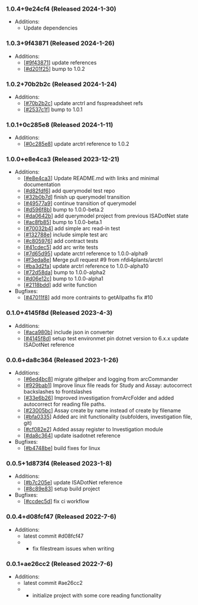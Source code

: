 ### 1.0.4+9e24cf4 (Released 2024-1-30)
* Additions:
    * Update dependencies

### 1.0.3+9f43871 (Released 2024-1-26)
* Additions:
    * [[#9f43871](https://github.com/nfdi4plants/ARCtrl.NET/commit/9f438717591ebf61bbbbc36052b4ffffc8a2b21b)] update references
    * [[#d201f25](https://github.com/nfdi4plants/ARCtrl.NET/commit/d201f2573a2b2ff8d05272dcf0dfca3b2815502e)] bump to 1.0.2

### 1.0.2+70b2b2c (Released 2024-1-24)
* Additions:
    * [[#70b2b2c](https://github.com/nfdi4plants/ARCtrl.NET/commit/70b2b2ceb3b09615ad74afbd9d3e8c9abfcf09e5)] update arctrl and fsspreadsheet refs
    * [[#2537c1f](https://github.com/nfdi4plants/ARCtrl.NET/commit/2537c1f431db261b6a327b0dc562a8e895951257)] bump to 1.0.1

### 1.0.1+0c285e8 (Released 2024-1-11)
* Additions:
    * [[#0c285e8](https://github.com/nfdi4plants/ARCtrl.NET/commit/0c285e8dd9825fc4f747ef031d210a5109cded1c)] update arctrl reference to 1.0.2

### 1.0.0+e8e4ca3 (Released 2023-12-21)
* Additions:
    * [[#e8e4ca3](https://github.com/nfdi4plants/ARCtrl.NET/commit/e8e4ca37ea5dc963d36c33d5f92286f139fdd04e)] Update README.md with links and minimal documentation
    * [[#d82fdf6](https://github.com/nfdi4plants/ARCtrl.NET/commit/d82fdf6f434902341e1da4dc26fc92da5c288fe6)] add querymodel test repo
    * [[#32b0b7d](https://github.com/nfdi4plants/ARCtrl.NET/commit/32b0b7d96b7d25882309efe266498be32523a710)] finish up querymodel transition
    * [[#49577a9](https://github.com/nfdi4plants/ARCtrl.NET/commit/49577a9cbba4bb171a092bdf731ad9477ffab47f)] continue transition of querymodel
    * [[#d596f8b](https://github.com/nfdi4plants/ARCtrl.NET/commit/d596f8b5256200d1663273509fb8fee4537c2c1c)] bump to 1.0.0-beta.2
    * [[#da0642b](https://github.com/nfdi4plants/ARCtrl.NET/commit/da0642b71f8ca4a9e4344fbee0879fb0a61f5831)] add querymodel project from previous ISADotNet state
    * [[#ac8fb85](https://github.com/nfdi4plants/ARCtrl.NET/commit/ac8fb8506310f8e2bf8d9b8a5d15b34251149b0e)] bump to 1.0.0-beta.1
    * [[#70032b4](https://github.com/nfdi4plants/ARCtrl.NET/commit/70032b47f82a1177895d89ec314e44c357f95d0a)] add simple arc read-in test
    * [[#132788e](https://github.com/nfdi4plants/ARCtrl.NET/commit/132788efe421ceb23526c40e7c2dceac5f1ded3f)] include simple test arc
    * [[#c805976](https://github.com/nfdi4plants/ARCtrl.NET/commit/c80597620132a916d2fe05c8214e3cd58ec8c9e0)] add contract tests
    * [[#41cdec5](https://github.com/nfdi4plants/ARCtrl.NET/commit/41cdec556c6f4d2d460bca25723a36fdd88706b9)] add arc write tests
    * [[#7d65d95](https://github.com/nfdi4plants/ARCtrl.NET/commit/7d65d9595eded9390e842ac52c7bd1e9aea27356)] update arctrl reference to 1.0.0-alpha9
    * [[#f3eda8e](https://github.com/nfdi4plants/ARCtrl.NET/commit/f3eda8e96a3a7791288c1b5975050742c1d803d9)] Merge pull request #9 from nfdi4plants/arctrl
    * [[#ba3d2fa](https://github.com/nfdi4plants/ARCtrl.NET/commit/ba3d2fabe007d9ca2c8e07b62d02ddc5264306d0)] update arctrl reference to 1.0.0-alpha10
    * [[#72d58da](https://github.com/nfdi4plants/ARCtrl.NET/commit/72d58daddfdbe03f707db03bfc4edc6801dbd51b)] bump to 1.0.0-alpha2
    * [[#d06e12c](https://github.com/nfdi4plants/ARCtrl.NET/commit/d06e12cb08726cdd349ab2d77db4fe1314271cca)] bump to 1.0.0-alpha1
    * [[#2118bdd](https://github.com/nfdi4plants/ARCtrl.NET/commit/2118bdd326281ba955c755d77d562fa070ba9f7b)] add write function
* Bugfixes:
    * [[#47011f8](https://github.com/nfdi4plants/ARCtrl.NET/commit/47011f8d30f3d72d927f4540a9515e55c0028f22)] add more contraints to getAllpaths fix #10

### 0.1.0+4145f8d (Released 2023-4-3)
* Additions:
    * [[#aca980b](https://github.com/nfdi4plants/arcIO.NET/commit/aca980bef59e7b6b17b8376e83b5177cf3f442d1)] include json in converter
    * [[#4145f8d](https://github.com/nfdi4plants/arcIO.NET/commit/4145f8dee6642bfef7384370750503a9d8a433a0)] setup test environmet pin dotnet version to 6.x.x update ISADotNet reference

### 0.0.6+da8c364 (Released 2023-1-26)
* Additions:
    * [[#6ed4bc8](https://github.com/nfdi4plants/arcIO.NET/commit/6ed4bc840dc09e2f8dd348a79241eb64c7de8d5c)] migrate githelper and logging from arcCommander
    * [[#929bab1](https://github.com/nfdi4plants/arcIO.NET/commit/929bab19595e511d96367a09945fab943638c13e)] Improve linux file reads for Study and Assay: autocorrect backslashes to frontslashes
    * [[#33e6b26](https://github.com/nfdi4plants/arcIO.NET/commit/33e6b267d3ec7d18274a47e2e8420b1a258af67a)] Improved investigation fromArcFolder and added autocorrect for reading file paths.
    * [[#23005bc](https://github.com/nfdi4plants/arcIO.NET/commit/23005bce740a7f0a4cd1f2d36c372d556282069f)] Assay create by name instead of create by filename
    * [[#bfa0335](https://github.com/nfdi4plants/arcIO.NET/commit/bfa0335cd7607d8fd471080f37e4eaffde7eb2bc)] Added arc init functionality (subfolders, investigation file, git)
    * [[#cf082e2](https://github.com/nfdi4plants/arcIO.NET/commit/cf082e2842f21b01503b453e3d17dde308bb8b16)] Added assay register to Investigation module
    * [[#da8c364](https://github.com/nfdi4plants/arcIO.NET/commit/da8c36448bec084fec3fc5fe7a08d6aa55a92521)] update isadotnet reference
* Bugfixes:
    * [[#b4748be](https://github.com/nfdi4plants/arcIO.NET/commit/b4748bef60b91b2dc148fe4d3018733f5e810790)] build fixes for linux

### 0.0.5+1d873f4 (Released 2023-1-8)
* Additions:
    * [[#b7c205e](https://github.com/nfdi4plants/arcIO.NET/commit/b7c205e6dd6a219d1c3f9b4dbe8ca7d1883785f2)] update ISADotNet reference
    * [[#8c89e83](https://github.com/nfdi4plants/arcIO.NET/commit/8c89e830409219fa8335a74704cf2ec89d35be3f)] setup build project
* Bugfixes:
    * [[#ccdec5d](https://github.com/nfdi4plants/arcIO.NET/commit/ccdec5d2610790f8bf73ae6bff769f63f0397643)] fix ci workflow

### 0.0.4+d08fcf47 (Released 2022-7-6)
* Additions:
    * latest commit #d08fcf47
    * 	* fix filestream issues when writing

### 0.0.1+ae26cc2 (Released 2022-7-6)
* Additions:
    * latest commit #ae26cc2
    * 	* initialize project with some core reading functionality

